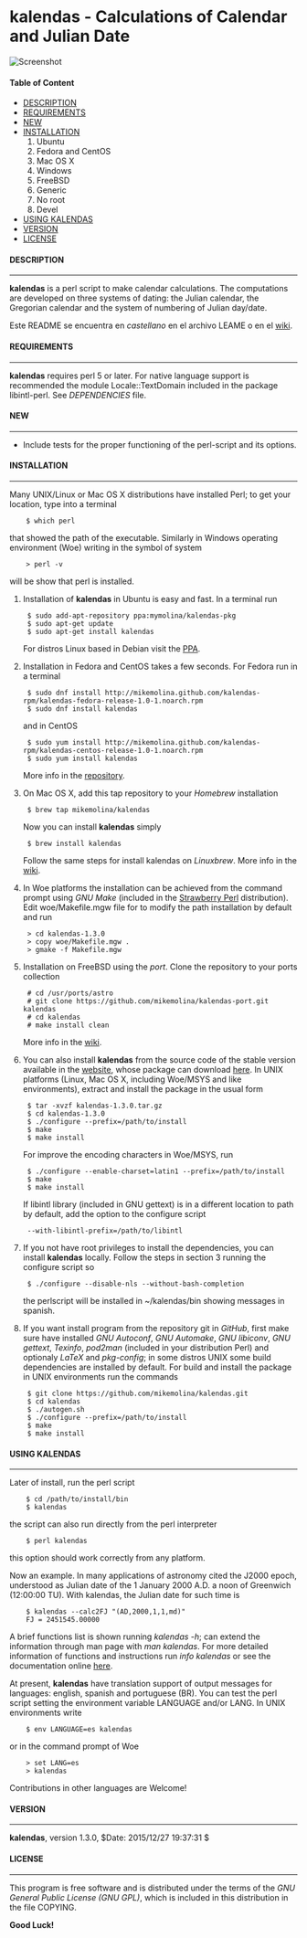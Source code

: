 kalendas - Calculations of Calendar and Julian Date
===================================================

![Screenshot](https://github.com/mikemolina/kalendas/wiki/images/01_gterm.png)

#### Table of Content
* [DESCRIPTION](#description)
* [REQUIREMENTS](#requirements)
* [NEW](#new)
* [INSTALLATION](#installation)
  1. Ubuntu
  2. Fedora and CentOS
  3. Mac OS X
  4. Windows
  5. FreeBSD
  6. Generic
  7. No root
  8. Devel
* [USING KALENDAS](#using-kalendas)
* [VERSION](#version)
* [LICENSE](#license)

#### DESCRIPTION
----------------
**kalendas** is a perl script to make calendar calculations. The
computations are developed on three systems of dating: the Julian
calendar, the Gregorian calendar and the system of numbering of
Julian day/date.

Este README se encuentra en *castellano* en el archivo LEAME o en
el [wiki](https://github.com/mikemolina/kalendas/wiki/kalendas-en-castellano).

#### REQUIREMENTS
-----------------
**kalendas** requires perl 5 or later. For native language support is
recommended the module Locale::TextDomain included in the package
libintl-perl. See *DEPENDENCIES* file.

#### NEW
--------
* Include tests for the proper functioning of the perl-script and its
options.

#### INSTALLATION
-----------------
Many UNIX/Linux or Mac OS X distributions have installed Perl;
to get your location, type into a terminal

        $ which perl
that showed the path of the executable. Similarly in Windows
operating environment (Woe) writing in the symbol of system

        > perl -v
will be show that perl is installed.

1. Installation of **kalendas** in Ubuntu is easy and fast. In a
terminal run

        $ sudo add-apt-repository ppa:mymolina/kalendas-pkg
        $ sudo apt-get update
        $ sudo apt-get install kalendas
	For distros Linux based in Debian visit the [PPA](https://launchpad.net/~mymolina/+archive/ubuntu/kalendas-pkg).

2. Installation in Fedora and CentOS takes a few seconds. For
Fedora run in a terminal

        $ sudo dnf install http://mikemolina.github.com/kalendas-rpm/kalendas-fedora-release-1.0-1.noarch.rpm
        $ sudo dnf install kalendas
	and in CentOS

        $ sudo yum install http://mikemolina.github.com/kalendas-rpm/kalendas-centos-release-1.0-1.noarch.rpm
        $ sudo yum install kalendas
	More info in the [repository](http://mikemolina.github.io/kalendas-rpm/).

3. On Mac OS X, add this tap repository to your *Homebrew* installation

        $ brew tap mikemolina/kalendas
	Now you can install **kalendas** simply

        $ brew install kalendas
	Follow the same steps for install kalendas on *Linuxbrew*. More info
in the [wiki](https://github.com/mikemolina/kalendas/wiki/kalendas-on-homebrew).

4. In Woe platforms the installation can be achieved
from the command prompt using *GNU Make* (included in the
[Strawberry Perl](http://strawberryperl.com/) distribution). Edit
woe/Makefile.mgw file for to modify the path installation by default
and run

        > cd kalendas-1.3.0
        > copy woe/Makefile.mgw .
        > gmake -f Makefile.mgw

5. Installation on FreeBSD using the *port*. Clone the
repository to your ports collection

        # cd /usr/ports/astro
        # git clone https://github.com/mikemolina/kalendas-port.git kalendas
        # cd kalendas
        # make install clean
	More info in the [wiki](https://github.com/mikemolina/kalendas/wiki/kalendas-port).

6. You can also install **kalendas** from the source code of the stable
version available in the [website](http://mikemolina.github.io/kalendas-home),
whose package can download [here](https://launchpad.net/kalendas/trunk/1.3.0/+download/kalendas-1.3.0.tar.gz).
In UNIX platforms (Linux, Mac OS X, including Woe/MSYS and like
environments), extract and install the package in the usual form

        $ tar -xvzf kalendas-1.3.0.tar.gz
        $ cd kalendas-1.3.0
        $ ./configure --prefix=/path/to/install
        $ make
        $ make install
	For improve the encoding characters in Woe/MSYS, run

        $ ./configure --enable-charset=latin1 --prefix=/path/to/install
        $ make
        $ make install
	If libintl library (included in GNU gettext) is in a different
location to path by default, add the option to the configure script

        --with-libintl-prefix=/path/to/libintl

7. If you not have root privileges to install the dependencies, you
can install **kalendas** locally. Follow the steps in section 3 running
the configure script so

        $ ./configure --disable-nls --without-bash-completion
	the perlscript will be installed in ~/kalendas/bin showing messages
in spanish.

8. If you want install program from the repository git in *GitHub*,
first make sure have installed *GNU Autoconf*, *GNU Automake*, 
*GNU libiconv*, *GNU gettext*, *Texinfo*, *pod2man* (included in your
distribution Perl) and optionaly *LaTeX* and *pkg-config*; in some
distros UNIX some build dependencies are installed by default. For
build and install the package in UNIX environments run the commands

        $ git clone https://github.com/mikemolina/kalendas.git
        $ cd kalendas
        $ ./autogen.sh
        $ ./configure --prefix=/path/to/install
        $ make
        $ make install

#### USING KALENDAS
-------------------
Later of install, run the perl script

        $ cd /path/to/install/bin
        $ kalendas

the script can also run directly from the perl interpreter 

        $ perl kalendas

this option should work correctly from any platform.

Now an example. In many applications of astronomy cited the J2000
epoch, understood as Julian date of the 1 January 2000 A.D. a noon
of Greenwich (12:00:00 TU). With kalendas, the Julian date for such
time is

        $ kalendas --calc2FJ "(AD,2000,1,1,md)"
        FJ = 2451545.00000

A brief functions list is shown running *kalendas -h*; can extend the
information through man page with *man kalendas*. For more detailed
information of functions and instructions run *info kalendas* or see
the documentation online [here](https://launchpad.net/kalendas/trunk/1.3.0/+download/kalendas-doc.pdf).

At present, **kalendas** have translation support of output messages
for languages: english, spanish and portuguese (BR). You can test the
perl script setting the environment variable LANGUAGE and/or LANG. In
UNIX environments write

        $ env LANGUAGE=es kalendas

or in the command prompt of Woe

        > set LANG=es
        > kalendas

Contributions in other languages are Welcome!

#### VERSION
------------
**kalendas**, version 1.3.0, $Date: 2015/12/27 19:37:31 $

#### LICENSE
------------
This program is free software and is distributed under the terms of
the *GNU General Public License (GNU GPL)*, which is included in this
distribution in the file COPYING.

**Good Luck!**
